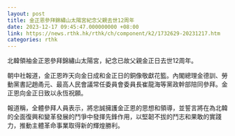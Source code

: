 ```yaml
---
layout: post
title: 金正恩參拜錦繡山太陽宮紀念父親去世12周年
date: 2023-12-17 09:45:47.000000000 +08:00
link: https://news.rthk.hk/rthk/ch/component/k2/1732629-20231217.htm
categories: rthk
---
```


北韓領袖金正恩參拜錦繡山太陽宮，紀念已故父親金正日去世12周年。

朝中社報道，金正恩昨天向金日成和金正日的銅像敬獻花籃。內閣總理金德訓、勞動黨書記趙甬元、最高人民會議常任委員會委員長崔龍海等黨政幹部陪同參拜。金正恩向金正日致以永恆祝願。

報道稱，全體參拜人員表示，將忠誠擁護金正恩的思想和領導，並誓言將在為北韓的全面復興和變革發展的鬥爭中發揮先鋒作用，以堅韌不拔的鬥志和果敢的實踐力，推動主體革命事業取得新的輝煌勝利。
